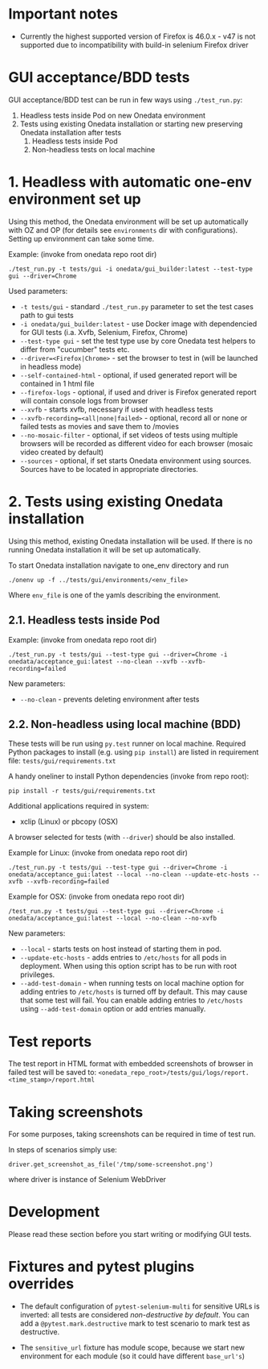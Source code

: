 Important notes
===============

- Currently the highest supported version of Firefox is 46.0.x - v47 is not supported due to incompatibility
with build-in selenium Firefox driver



GUI acceptance/BDD tests
========================

GUI acceptance/BDD test can be run in few ways using ``./test_run.py``:
 1. Headless tests inside Pod on new Onedata environment
 2. Tests using existing Onedata installation or starting new preserving Onedata installation after tests 
    1. Headless tests inside Pod
    2. Non-headless tests on local machine


# 1. Headless with automatic one-env environment set up

Using this method, the Onedata environment will be set up automatically with OZ and OP (for details see ``environments``
dir with configurations). Setting up environment can take some time.

Example: (invoke from onedata repo root dir)
```
./test_run.py -t tests/gui -i onedata/gui_builder:latest --test-type gui --driver=Chrome
```

Used parameters:

* ``-t tests/gui`` - standard ``./test_run.py`` parameter to set the test cases path to gui tests
* ``-i onedata/gui_builder:latest`` - use Docker image with dependencied for GUI tests (i.a. Xvfb, Selenium, Firefox, Chrome)
* ``--test-type gui`` - set the test type use by core Onedata test helpers to differ from "cucumber" tests etc.
* ``--driver=<Firefox|Chrome>`` - set the browser to test in (will be launched in headless mode)
* ``--self-contained-html`` - optional, if used generated report will be contained in 1 html file
* ``--firefox-logs`` - optional, if used and driver is Firefox generated report will contain console logs from browser
* ``--xvfb`` - starts xvfb, necessary if used with headless tests
* ``--xvfb-recording=<all|none|failed>`` - optional, record all or none or failed tests as movies and save them to <logdir>/movies
* ``--no-mosaic-filter`` - optional, if set videos of tests using multiple browsers will be recorded as different video for each browser (mosaic video created by default) 
* ``--sources`` - optional, if set starts Onedata environment using sources. Sources have to be located in appropriate directories.


# 2. Tests using existing Onedata installation


Using this method, existing Onedata installation will be used. If there is no running Onedata installation it will be 
set up automatically.

To start Onedata installation navigate to one_env directory and run
 ```
 ./onenv up -f ../tests/gui/environments/<env_file>
 ```
Where ``env_file`` is one of the yamls describing the environment.

2.1. Headless tests inside Pod
-----------------------------------------------------

Example: (invoke from onedata repo root dir)
```
./test_run.py -t tests/gui --test-type gui --driver=Chrome -i onedata/acceptance_gui:latest --no-clean --xvfb --xvfb-recording=failed
```

New parameters:

* ``--no-clean`` - prevents deleting environment after tests

2.2. Non-headless using local machine (BDD)
-----------------------------------------------------

These tests will be run using ``py.test`` runner on local machine.
Required Python packages to install (e.g. using ``pip install``) are listed
in requirement file: `tests/gui/requirements.txt`

A handy oneliner to install Python dependencies (invoke from repo root):
```
pip install -r tests/gui/requirements.txt
```

Additional applications required in system:

* xclip (Linux) or pbcopy (OSX)

A browser selected for tests (with ``--driver``) should be also installed.

Example for Linux: (invoke from onedata repo root dir)
```
./test_run.py -t tests/gui --test-type gui --driver=Chrome -i onedata/acceptance_gui:latest --local --no-clean --update-etc-hosts --xvfb --xvfb-recording=failed
```

Example for OSX: (invoke from onedata repo root dir)
```
/test_run.py -t tests/gui --test-type gui --driver=Chrome -i onedata/acceptance_gui:latest --local --no-clean --no-xvfb
```

New parameters:

* ``--local`` - starts tests on host instead of starting them in pod.
* ``--update-etc-hosts`` - adds entries to ``/etc/hosts`` for all pods in deployment. When using this option script has to be run with root privileges.   
* ``--add-test-domain`` - when running tests on local machine option for adding entries to ``/etc/hosts`` is turned off by default. This may
cause that some test will fail. You can enable adding entries to ``/etc/hosts`` using ``--add-test-domain`` option or add entries manually.


Test reports
============

The test report in HTML format with embedded screenshots of browser in failed test will be saved to:
``<onedata_repo_root>/tests/gui/logs/report.<time_stamp>/report.html``


Taking screenshots
==================

For some purposes, taking screenshots can be required in time of test run.

In steps of scenarios simply use:
```
driver.get_screenshot_as_file('/tmp/some-screenshot.png')
```
where driver is instance of Selenium WebDriver

Development
===========

Please read these section before you start writing or modifying GUI tests.

Fixtures and pytest plugins overrides
=====================================

* The default configuration of ``pytest-selenium-multi`` for sensitive URLs is inverted:
all tests are considered *non-destructive by default*.
You can add a ``@pytest.mark.destructive`` mark to test scenario to mark test as destructive.

* The ``sensitive_url`` fixture has module scope, because we start new environment for each module
(so it could have different ``base_url's``)
